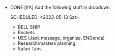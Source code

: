 - DONE [#A] Add the following stuff in dropdown 
  
  SCHEDULED: <2023-05-13 Sat>
	- BELL SHIP
	- Rockets
	- UES (Jack message, organize, ENGenda)
	- Research/masters planning
	- Safari Tabs
